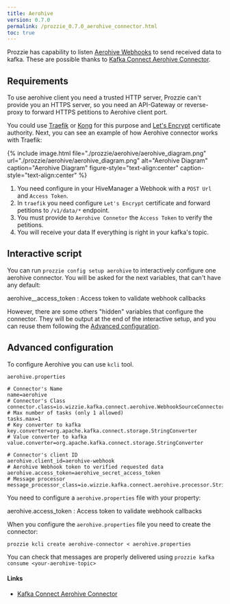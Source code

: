 ```yaml
---
title: Aerohive
version: 0.7.0
permalink: /prozzie_0.7.0_aerohive_connector.html
toc: true
---
```


Prozzie has capability to listen [Aerohive Webhooks](https://developer.aerohive.com/docs/webhooks) to send received data to kafka. These are possible thanks to [Kafka Connect Aerohive Connector](https://github.com/wizzie-io/kafka-connect-aerohive).

## Requirements

To use aerohive client you need a trusted HTTP server, Prozzie can't provide you an HTTPS server, so you need an API-Gateway or reverse-proxy to forward HTTPS petitions to Aerohive client port.

You could use [Traefik](https://traefik.io/) or [Kong](https://konghq.com/) for this purpose and [Let's Encrypt](https://letsencrypt.org/) certificate authority. Next, you can see an example of how Aerohive connector works with Traefik:

{% include image.html file="./prozzie/aerohive/aerohive_diagram.png" url="./prozzie/aerohive/aerohive_diagram.png" alt="Aerohive Diagram" caption="Aerohive Diagram" figure-style="text-align:center" caption-style="text-align:center" %}

1. You need configure in your HiveManager a Webhook with a `POST Url` and `Access Token`.
2. In `traefik` you need configure `Let's Encrypt` certificate and forward petitions to `/v1/data/*` endpoint.
3. You must provide to `Aerohive Connetor` the `Access Token` to verify the petitions.
4. You will receive your data If everything is right in your kafka's topic.

## Interactive script

You can run `prozzie config setup aerohive` to interactively configure one aerohive connector. You will be asked for the next variables, that can't have any default:

aerohive__access_token
: Access token to validate webhook callbacks

However, there are some others "hidden" variables that configure the connector.
They will be output at the end of the interactive setup, and you can reuse them
following the [Advanced configuration](#Advanced-configuration).

## Advanced configuration

To configure Aerohive you can use `kcli` tool.

`aerohive.properties`

```properties
# Connector's Name
name=aerohive
# Connector's Class
connector.class=io.wizzie.kafka.connect.aerohive.WebhookSourceConnector
# Max number of tasks (only 1 allowed)
tasks.max=1
# Key converter to kafka
key.converter=org.apache.kafka.connect.storage.StringConverter
# Value converter to kafka
value.converter=org.apache.kafka.connect.storage.StringConverter

# Connector's client ID
aerohive.client_id=aerohive-webhook
# Aerohive Webhook token to verified requested data
aerohive.access_token=aerohive_secret_access_token
# Message processor
message_processor_class=io.wizzie.kafka.connect.aerohive.processor.StringProcessor
```

You need to configure a `aerohive.properties` file with your property:

aerohive.access_token
: Access token to validate webhook callbacks

When you configure the `aerohive.properties` file you need to create the connector:

`prozzie kcli create aerohive-connector < aerohive.properties`

You can check that messages are properly delivered using `prozzie kafka consume <your-aerohive-topic>`

#### Links

- [Kafka Connect Aerohive Connector](https://github.com/wizzie-io/kafka-connect-aerohive)
